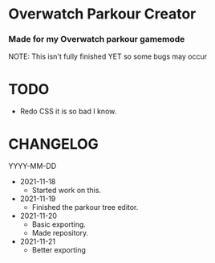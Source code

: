 # Overwatch Parkour Creator  
  
### Made for my Overwatch parkour gamemode  

NOTE: This isn't fully finished YET so some bugs may occur
  
# TODO  

* Redo CSS it is so bad I know.  
  
  
# CHANGELOG  
  
YYYY-MM-DD  
* 2021-11-18  
  * Started work on this.  
* 2021-11-19  
  * Finished the parkour tree editor.  
* 2021-11-20  
  * Basic exporting.  
  * Made repository.  
* 2021-11-21  
  * Better exporting  
